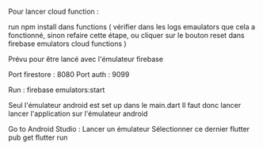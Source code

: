 Pour lancer cloud function :

run npm install dans functions ( vérifier dans les logs emaulators que cela a fonctionné, sinon refaire cette étape, ou cliquer sur le bouton reset dans firebase emulators cloud functions )

Prévu pour être lancé avec l'émulateur firebase

Port firestore : 8080
Port auth : 9099

Run : firebase emulators:start

Seul l'émulateur android est set up dans le main.dart
Il faut donc lancer lancer l'application sur l'émulateur android

Go to Android Studio :
Lancer un émulateur
Sélectionner ce dernier
flutter pub get
flutter run
